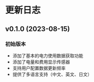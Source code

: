 # 更新日志

## v0.1.0 (2023-08-15)

### 初始版本

- 添加了基本的电力使用数据获取功能
- 添加了电量和费用显示传感器
- 支持用户配置数据更新频率
- 提供了多语言支持（中文、英文、日文） 